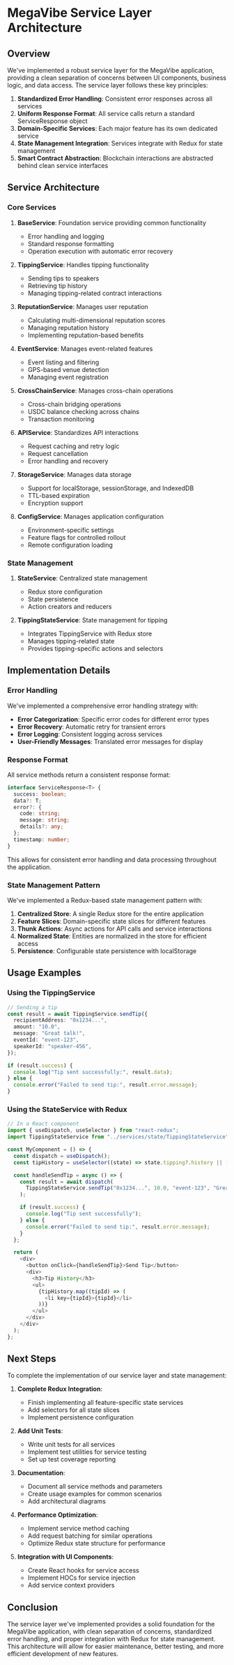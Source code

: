 # MegaVibe Service Layer Architecture

## Overview

We've implemented a robust service layer for the MegaVibe application, providing a clean separation of concerns between UI components, business logic, and data access. The service layer follows these key principles:

1. **Standardized Error Handling**: Consistent error responses across all services
2. **Uniform Response Format**: All service calls return a standard ServiceResponse object
3. **Domain-Specific Services**: Each major feature has its own dedicated service
4. **State Management Integration**: Services integrate with Redux for state management
5. **Smart Contract Abstraction**: Blockchain interactions are abstracted behind clean service interfaces

## Service Architecture

### Core Services

1. **BaseService**: Foundation service providing common functionality

   - Error handling and logging
   - Standard response formatting
   - Operation execution with automatic error recovery

2. **TippingService**: Handles tipping functionality

   - Sending tips to speakers
   - Retrieving tip history
   - Managing tipping-related contract interactions

3. **ReputationService**: Manages user reputation

   - Calculating multi-dimensional reputation scores
   - Managing reputation history
   - Implementing reputation-based benefits

4. **EventService**: Manages event-related features

   - Event listing and filtering
   - GPS-based venue detection
   - Managing event registration

5. **CrossChainService**: Manages cross-chain operations

   - Cross-chain bridging operations
   - USDC balance checking across chains
   - Transaction monitoring

6. **APIService**: Standardizes API interactions

   - Request caching and retry logic
   - Request cancellation
   - Error handling and recovery

7. **StorageService**: Manages data storage

   - Support for localStorage, sessionStorage, and IndexedDB
   - TTL-based expiration
   - Encryption support

8. **ConfigService**: Manages application configuration
   - Environment-specific settings
   - Feature flags for controlled rollout
   - Remote configuration loading

### State Management

1. **StateService**: Centralized state management

   - Redux store configuration
   - State persistence
   - Action creators and reducers

2. **TippingStateService**: State management for tipping
   - Integrates TippingService with Redux store
   - Manages tipping-related state
   - Provides tipping-specific actions and selectors

## Implementation Details

### Error Handling

We've implemented a comprehensive error handling strategy with:

- **Error Categorization**: Specific error codes for different error types
- **Error Recovery**: Automatic retry for transient errors
- **Error Logging**: Consistent logging across services
- **User-Friendly Messages**: Translated error messages for display

### Response Format

All service methods return a consistent response format:

```typescript
interface ServiceResponse<T> {
  success: boolean;
  data?: T;
  error?: {
    code: string;
    message: string;
    details?: any;
  };
  timestamp: number;
}
```

This allows for consistent error handling and data processing throughout the application.

### State Management Pattern

We've implemented a Redux-based state management pattern with:

1. **Centralized Store**: A single Redux store for the entire application
2. **Feature Slices**: Domain-specific state slices for different features
3. **Thunk Actions**: Async actions for API calls and service interactions
4. **Normalized State**: Entities are normalized in the store for efficient access
5. **Persistence**: Configurable state persistence with localStorage

## Usage Examples

### Using the TippingService

```typescript
// Sending a tip
const result = await TippingService.sendTip({
  recipientAddress: "0x1234...",
  amount: "10.0",
  message: "Great talk!",
  eventId: "event-123",
  speakerId: "speaker-456",
});

if (result.success) {
  console.log("Tip sent successfully:", result.data);
} else {
  console.error("Failed to send tip:", result.error.message);
}
```

### Using the StateService with Redux

```typescript
// In a React component
import { useDispatch, useSelector } from "react-redux";
import TippingStateService from "../services/state/TippingStateService";

const MyComponent = () => {
  const dispatch = useDispatch();
  const tipHistory = useSelector((state) => state.tipping?.history || []);

  const handleSendTip = async () => {
    const result = await dispatch(
      TippingStateService.sendTip("0x1234...", 10.0, "event-123", "Great talk!")
    );

    if (result.success) {
      console.log("Tip sent successfully");
    } else {
      console.error("Failed to send tip:", result.error.message);
    }
  };

  return (
    <div>
      <button onClick={handleSendTip}>Send Tip</button>
      <div>
        <h3>Tip History</h3>
        <ul>
          {tipHistory.map((tipId) => (
            <li key={tipId}>{tipId}</li>
          ))}
        </ul>
      </div>
    </div>
  );
};
```

## Next Steps

To complete the implementation of our service layer and state management:

1. **Complete Redux Integration**:

   - Finish implementing all feature-specific state services
   - Add selectors for all state slices
   - Implement persistence configuration

2. **Add Unit Tests**:

   - Write unit tests for all services
   - Implement test utilities for service testing
   - Set up test coverage reporting

3. **Documentation**:

   - Document all service methods and parameters
   - Create usage examples for common scenarios
   - Add architectural diagrams

4. **Performance Optimization**:

   - Implement service method caching
   - Add request batching for similar operations
   - Optimize Redux state structure for performance

5. **Integration with UI Components**:
   - Create React hooks for service access
   - Implement HOCs for service injection
   - Add service context providers

## Conclusion

The service layer we've implemented provides a solid foundation for the MegaVibe application, with clean separation of concerns, standardized error handling, and proper integration with Redux for state management. This architecture will allow for easier maintenance, better testing, and more efficient development of new features.
